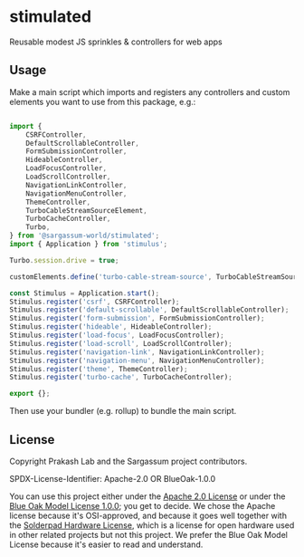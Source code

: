 # stimulated
Reusable modest JS sprinkles & controllers for web apps

## Usage

Make a main script which imports and registers any controllers and custom elements you want to use from this package, e.g.:
```js

import {
	CSRFController,
	DefaultScrollableController,
	FormSubmissionController,
	HideableController,
	LoadFocusController,
	LoadScrollController,
	NavigationLinkController,
	NavigationMenuController,
	ThemeController,
	TurboCableStreamSourceElement,
	TurboCacheController,
	Turbo,
} from '@sargassum-world/stimulated';
import { Application } from 'stimulus';

Turbo.session.drive = true;

customElements.define('turbo-cable-stream-source', TurboCableStreamSourceElement)

const Stimulus = Application.start();
Stimulus.register('csrf', CSRFController);
Stimulus.register('default-scrollable', DefaultScrollableController);
Stimulus.register('form-submission', FormSubmissionController);
Stimulus.register('hideable', HideableController);
Stimulus.register('load-focus', LoadFocusController);
Stimulus.register('load-scroll', LoadScrollController);
Stimulus.register('navigation-link', NavigationLinkController);
Stimulus.register('navigation-menu', NavigationMenuController);
Stimulus.register('theme', ThemeController);
Stimulus.register('turbo-cache', TurboCacheController);

export {};

```

Then use your bundler (e.g. rollup) to bundle the main script.

## License

Copyright Prakash Lab and the Sargassum project contributors.

SPDX-License-Identifier: Apache-2.0 OR BlueOak-1.0.0

You can use this project either under the [Apache 2.0 License](https://www.apache.org/licenses/LICENSE-2.0) or under the [Blue Oak Model License 1.0.0](https://blueoakcouncil.org/license/1.0.0); you get to decide. We chose the Apache license because it's OSI-approved, and because it goes well together with the [Solderpad Hardware License](http://solderpad.org/licenses/SHL-2.1/), which is a license for open hardware used in other related projects but not this project. We prefer the Blue Oak Model License because it's easier to read and understand.
